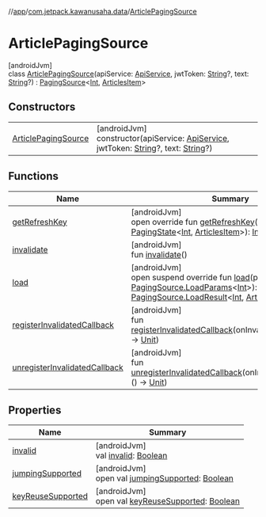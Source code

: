 //[app](../../../index.md)/[com.jetpack.kawanusaha.data](../index.md)/[ArticlePagingSource](index.md)

# ArticlePagingSource

[androidJvm]\
class [ArticlePagingSource](index.md)(apiService: [ApiService](../../com.jetpack.kawanusaha.network/-api-service/index.md), jwtToken: [String](https://kotlinlang.org/api/latest/jvm/stdlib/kotlin/-string/index.html)?, text: [String](https://kotlinlang.org/api/latest/jvm/stdlib/kotlin/-string/index.html)?) : [PagingSource](https://developer.android.com/reference/kotlin/androidx/paging/PagingSource.html)&lt;[Int](https://kotlinlang.org/api/latest/jvm/stdlib/kotlin/-int/index.html), [ArticlesItem](../-articles-item/index.md)&gt;

## Constructors

| | |
|---|---|
| [ArticlePagingSource](-article-paging-source.md) | [androidJvm]<br>constructor(apiService: [ApiService](../../com.jetpack.kawanusaha.network/-api-service/index.md), jwtToken: [String](https://kotlinlang.org/api/latest/jvm/stdlib/kotlin/-string/index.html)?, text: [String](https://kotlinlang.org/api/latest/jvm/stdlib/kotlin/-string/index.html)?) |

## Functions

| Name | Summary |
|---|---|
| [getRefreshKey](get-refresh-key.md) | [androidJvm]<br>open override fun [getRefreshKey](get-refresh-key.md)(state: [PagingState](https://developer.android.com/reference/kotlin/androidx/paging/PagingState.html)&lt;[Int](https://kotlinlang.org/api/latest/jvm/stdlib/kotlin/-int/index.html), [ArticlesItem](../-articles-item/index.md)&gt;): [Int](https://kotlinlang.org/api/latest/jvm/stdlib/kotlin/-int/index.html)? |
| [invalidate](../-categorized-paging-source/index.md#1106667736%2FFunctions%2F-912451524) | [androidJvm]<br>fun [invalidate](../-categorized-paging-source/index.md#1106667736%2FFunctions%2F-912451524)() |
| [load](load.md) | [androidJvm]<br>open suspend override fun [load](load.md)(params: [PagingSource.LoadParams](https://developer.android.com/reference/kotlin/androidx/paging/PagingSource.LoadParams.html)&lt;[Int](https://kotlinlang.org/api/latest/jvm/stdlib/kotlin/-int/index.html)&gt;): [PagingSource.LoadResult](https://developer.android.com/reference/kotlin/androidx/paging/PagingSource.LoadResult.html)&lt;[Int](https://kotlinlang.org/api/latest/jvm/stdlib/kotlin/-int/index.html), [ArticlesItem](../-articles-item/index.md)&gt; |
| [registerInvalidatedCallback](../-categorized-paging-source/index.md#-395603798%2FFunctions%2F-912451524) | [androidJvm]<br>fun [registerInvalidatedCallback](../-categorized-paging-source/index.md#-395603798%2FFunctions%2F-912451524)(onInvalidatedCallback: () -&gt; [Unit](https://kotlinlang.org/api/latest/jvm/stdlib/kotlin/-unit/index.html)) |
| [unregisterInvalidatedCallback](../-categorized-paging-source/index.md#814983601%2FFunctions%2F-912451524) | [androidJvm]<br>fun [unregisterInvalidatedCallback](../-categorized-paging-source/index.md#814983601%2FFunctions%2F-912451524)(onInvalidatedCallback: () -&gt; [Unit](https://kotlinlang.org/api/latest/jvm/stdlib/kotlin/-unit/index.html)) |

## Properties

| Name | Summary |
|---|---|
| [invalid](../-categorized-paging-source/index.md#-162919568%2FProperties%2F-912451524) | [androidJvm]<br>val [invalid](../-categorized-paging-source/index.md#-162919568%2FProperties%2F-912451524): [Boolean](https://kotlinlang.org/api/latest/jvm/stdlib/kotlin/-boolean/index.html) |
| [jumpingSupported](../-categorized-paging-source/index.md#242546777%2FProperties%2F-912451524) | [androidJvm]<br>open val [jumpingSupported](../-categorized-paging-source/index.md#242546777%2FProperties%2F-912451524): [Boolean](https://kotlinlang.org/api/latest/jvm/stdlib/kotlin/-boolean/index.html) |
| [keyReuseSupported](../-categorized-paging-source/index.md#-439827890%2FProperties%2F-912451524) | [androidJvm]<br>open val [keyReuseSupported](../-categorized-paging-source/index.md#-439827890%2FProperties%2F-912451524): [Boolean](https://kotlinlang.org/api/latest/jvm/stdlib/kotlin/-boolean/index.html) |
